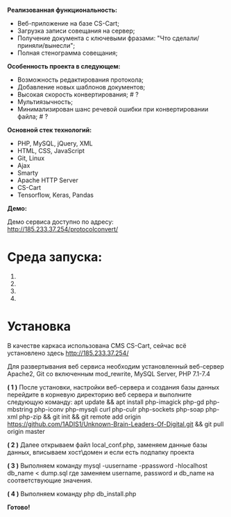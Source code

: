 **Реализованная функциональность:**

+ Веб-приложение на базе CS-Cart;
+ Загрузка записи совещания на сервер;
+ Получение документа с ключевыми фразами: "Что сделали/приняли/вынесли";
+ Полная стенограмма совещания;

**Особенность проекта в следующем:**

+ Возможность редактирования протокола;
+ Добавление новых шаблонов документов;
+ Высокая скорость конвертирования; # ?
+ Мультиязычность;
+ Минимализирован шанс речевой ошибки при конвертировании файла; # ?

**Основной стек технологий:**

+ PHP, MySQL, jQuery, XML
+ HTML, CSS, JavaScript
+ Git, Linux
+ Ajax
+ Smarty
+ Apache HTTP Server
+ CS-Cart
+ Tensorflow, Keras, Pandas

**Демо:**

Демо сервиса доступно по адресу: http://185.233.37.254/protocolconvert/


# Среда запуска:

1.
1.
1.
1.

# Установка

В качестве каркаса использована CMS CS-Cart, сейчас всё установлено здесь http://185.233.37.254/

Для развертывания веб сервиса необходим установленный веб-сервер Apache2, Git со включенным mod_rewrite, MySQL Server, PHP 7.1-7.4

**( 1 )** После установки, настройки веб-сервера и создания базы данных перейдите в корневую директорию веб сервера и выполните следующую команду:
apt update && apt install php-imagick php-gd php-mbstring php-iconv php-mysqli curl php-culr php-sockets php-soap php-xml php-zip && git init && git remote add origin https://github.com/1ADIS1/Unknown-Brain-Leaders-Of-Digital.git && git pull origin master

**( 2 )** Далее открываем файл local_conf.php, заменяем данные базы данных, вписываем хост\домен и если есть подпапку проекта

**( 3 )** Выполняем команду mysql -uusername -ppassword -hlocalhost db_name < dump.sql где заменяем username, password и db_name на соответствующие значения.

**( 4 )** Выполняем команду php db_install.php

**Готово!**
